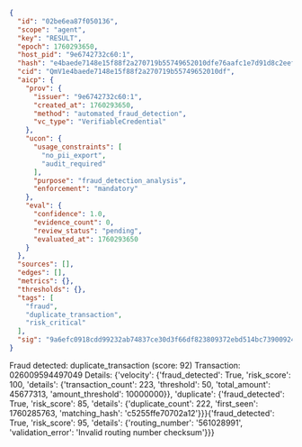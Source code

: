 ```json
{
  "id": "02be6ea87f050136",
  "scope": "agent",
  "key": "RESULT",
  "epoch": 1760293650,
  "host_pid": "9e6742732c60:1",
  "hash": "e4baede7148e15f88f2a270719b55749652010dfe76aafc1e7d91d8c2eef2d9a",
  "cid": "QmV1e4baede7148e15f88f2a270719b55749652010df",
  "aicp": {
    "prov": {
      "issuer": "9e6742732c60:1",
      "created_at": 1760293650,
      "method": "automated_fraud_detection",
      "vc_type": "VerifiableCredential"
    },
    "ucon": {
      "usage_constraints": [
        "no_pii_export",
        "audit_required"
      ],
      "purpose": "fraud_detection_analysis",
      "enforcement": "mandatory"
    },
    "eval": {
      "confidence": 1.0,
      "evidence_count": 0,
      "review_status": "pending",
      "evaluated_at": 1760293650
    }
  },
  "sources": [],
  "edges": [],
  "metrics": {},
  "thresholds": {},
  "tags": [
    "fraud",
    "duplicate_transaction",
    "risk_critical"
  ],
  "sig": "9a6efc0918cdd99232ab74837ce30d3f66df823809372ebd514bc739009240f8"
}
```

Fraud detected: duplicate_transaction (score: 92)
Transaction: 026009594497049
Details: {'velocity': {'fraud_detected': True, 'risk_score': 100, 'details': {'transaction_count': 223, 'threshold': 50, 'total_amount': 45677313, 'amount_threshold': 10000000}}, 'duplicate': {'fraud_detected': True, 'risk_score': 85, 'details': {'duplicate_count': 222, 'first_seen': 1760285763, 'matching_hash': 'c5255ffe70702a12'}}}{'fraud_detected': True, 'risk_score': 95, 'details': {'routing_number': '561028991', 'validation_error': 'Invalid routing number checksum'}}}